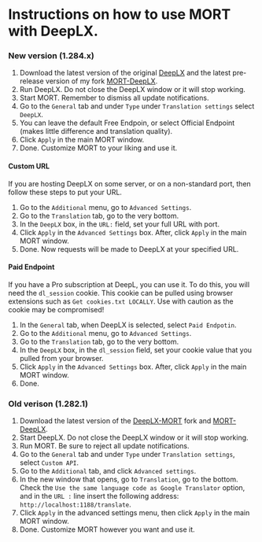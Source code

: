 # Instructions on how to use MORT with DeepLX. 
### New version (1.284.x)
1. Download the latest version of the original [DeepLX](https://github.com/OwO-Network/DeepLX/releases) and the latest pre-release version of my fork [MORT-DeepLX](https://github.com/Net2Fox/MORT-DeepLX/releases).
2. Run DeepLX. Do not close the DeepLX window or it will stop working.
3. Start MORT. Remember to dismiss all update notifications.
4. Go to the `General` tab and under `Type` under `Translation settings` select `DeepLX`.
5. You can leave the default Free Endpoin, or select Official Endpoint (makes little difference and translation quality). 
6. Click `Apply` in the main MORT window.
7. Done. Customize MORT to your liking and use it.

#### Custom URL
If you are hosting DeepLX on some server, or on a non-standard port, then follow these steps to put your URL.
1. Go to the `Additional` menu, go to `Advanced Settings`.
2. Go to the `Translation` tab, go to the very bottom.
3. In the `DeepLX` box, in the `URL:` field, set your full URL with port.
4. Click `Apply` in the `Advanced Settings` box. After, click `Apply` in the main MORT window.
5. Done. Now requests will be made to DeepLX at your specified URL.

#### Paid Endpoint
If you have a Pro subscription at DeepL, you can use it. To do this, you will need the `dl_session` cookie. This cookie can be pulled using browser extensions such as `Get cookies.txt LOCALLY`. Use with caution as the cookie may be compromised!
1. In the `General` tab, when DeepLX is selected, select `Paid Endpotin`.
2. Go to the `Additional` menu, go to `Advanced Settings`.
3. Go to the `Translation` tab, go to the very bottom.
4. In the `DeepLX` box, in the `dl_session` field, set your cookie value that you pulled from your browser.
5. Click `Apply` in the `Advanced Settings` box. After, click `Apply` in the main MORT window.
6. Done.

### Old verison (1.282.1)
1. Download the latest version of the [DeepLX-MORT](https://github.com/Net2Fox/DeepLX-MORT/releases) fork and [MORT-DeepLX](https://github.com/Net2Fox/MORT-DeepLX/releases).
2. Start DeepLX. Do not close the DeepLX window or it will stop working.
3. Run MORT. Be sure to reject all update notifications.
4. Go to the `General` tab and under `Type` under `Translation settings`, select `Custom API`.
5. Go to the `Additional` tab, and click `Advanced settings`.
6. In the new window that opens, go to `Translation`, go to the bottom. Check the `Use the same language code as Google Translator` option, and in the `URL :` line insert the following address: `http://localhost:1188/translate`.
7. Click `Apply` in the advanced settings menu, then click `Apply` in the main MORT window.
8. Done. Customize MORT however you want and use it.
